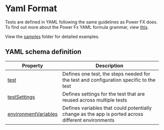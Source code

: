 # Yaml Format

Tests are defined in YAML following the same guidelines as Power FX does. To find out more about the Power Fx YAML formula grammar, view [this](https://docs.microsoft.com/en-us/power-platform/power-fx/yaml-formula-grammar).

View the [samples](../../samples/) folder for detailed examples.

## YAML schema definition

| Property | Description |
| -- | -- |
| [test](./test.md) | Defines one test, the steps needed for the test and configuration specific to the test |
| [testSettings](./testSettings.md) | Defines settings for the test that are reused across multiple tests |
| [environmentVariables](./environmentVariables.md) | Defines variables that could potentially change as the app is ported across different environments |